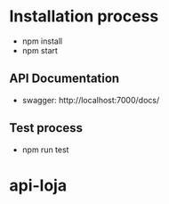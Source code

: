 #	Installation process
  * npm install
  * npm start
##	API Documentation
  * swagger: http://localhost:7000/docs/
##	Test process
  * npm run test
# api-loja

